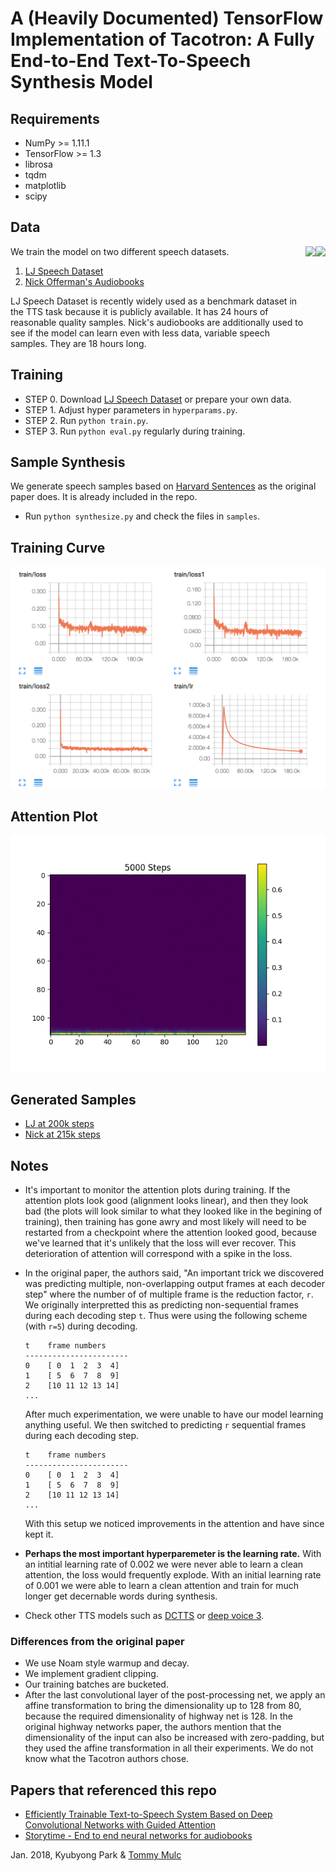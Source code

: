 # A (Heavily Documented) TensorFlow Implementation of Tacotron: A Fully End-to-End Text-To-Speech Synthesis Model

## Requirements

  * NumPy >= 1.11.1
  * TensorFlow >= 1.3
  * librosa
  * tqdm
  * matplotlib
  * scipy

## Data

<img src="https://upload.wikimedia.org/wikipedia/commons/thumb/f/f6/Nick_Offerman_at_UMBC_%28cropped%29.jpg/440px-Nick_Offerman_at_UMBC_%28cropped%29.jpg" height="200" align="right">
<img src="https://image.shutterstock.com/z/stock-vector-lj-letters-four-colors-in-abstract-background-logo-design-identity-in-circle-alphabet-letter-418687846.jpg" height="200" align="right">

We train the model on two different speech datasets.
  1. [LJ Speech Dataset](https://keithito.com/LJ-Speech-Dataset/)
  2. [Nick Offerman's Audiobooks](https://www.audible.com.au/search?searchNarrator=Nick+Offerman)
 
LJ Speech Dataset is recently widely used as a benchmark dataset in the TTS task because it is publicly available. It has 24 hours of reasonable quality samples.
Nick's audiobooks are additionally used to see if the model can learn even with less data, variable speech samples. They are 18 hours long.


## Training
  * STEP 0. Download [LJ Speech Dataset](https://keithito.com/LJ-Speech-Dataset/) or prepare your own data.
  * STEP 1. Adjust hyper parameters in `hyperparams.py`.
  * STEP 2. Run `python train.py`.
  * STEP 3. Run `python eval.py` regularly during training.

## Sample Synthesis

We generate speech samples based on [Harvard Sentences](http://www.cs.columbia.edu/~hgs/audio/harvard.html) as the original paper does. It is already included in the repo.

  * Run `python synthesize.py` and check the files in `samples`.

## Training Curve

<img src="fig/training_curve.png">


## Attention Plot

<img src="fig/attention.gif">

## Generated Samples

  * [LJ at 200k steps](https://soundcloud.com/kyubyong-park/sets/tacotron_lj_200k)
  * [Nick at 215k steps](https://soundcloud.com/kyubyong-park/sets/tacotron_nick_215k)

## Notes

  * It's important to monitor the attention plots during training.  If the attention plots look good (alignment looks linear), and then they look bad (the plots will look similar to what they looked like in the begining of training), then training has gone awry and most likely will need to be restarted from a checkpoint where the attention looked good, because we've learned that it's unlikely that the loss will ever recover.  This deterioration of attention will correspond with a spike in the loss.

  * In the original paper, the authors said, "An important trick we discovered was predicting multiple, non-overlapping output frames at each decoder step" where the number of of multiple frame is the reduction factor, `r`.  We originally interpretted this as predicting non-sequential frames during each decoding step `t`.  Thus were using the following scheme (with `r=5`) during decoding.
        
        
        t    frame numbers
        -----------------------
        0    [ 0  1  2  3  4]
        1    [ 5  6  7  8  9]
        2    [10 11 12 13 14]
        ...
        
      After much experimentation, we were unable to have our model learning anything useful.  We then switched to predicting `r` sequential frames during each decoding step.
          
        
        t    frame numbers
        -----------------------
        0    [ 0  1  2  3  4]
        1    [ 5  6  7  8  9]
        2    [10 11 12 13 14]
        ...
        
      With this setup we noticed improvements in the attention and have since kept it.

  * **Perhaps the most important hyperparemeter is the learning rate.**  With  an intitial learning rate of 0.002 we were never able to learn a clean attention, the loss would frequently explode.  With an initial learning rate of 0.001 we were able to learn a clean attention and train for much longer get decernable words during synthesis.
  * Check other TTS models such as [DCTTS](https://github.com/kyubyong/dc_tts) or [deep voice 3](https://github.com/kyubyong/deepvoice3).

### Differences from the original paper

  * We use Noam style warmup and decay.
  * We implement gradient clipping.
  * Our training batches are bucketed.
  * After the last convolutional layer of the post-processing net, we apply an affine transformation to bring the dimensionality up to 128 from 80, because the required dimensionality of highway net is 128.  In the original highway networks paper, the authors mention that the dimensionality of the input can also be increased with zero-padding, but they used the affine transformation in all their experiments.  We do not know what the Tacotron authors chose.


## Papers that referenced this repo

  * [Efficiently Trainable Text-to-Speech System Based on Deep Convolutional Networks with Guided Attention](https://arxiv.org/abs/1710.08969)
  * [Storytime - End to end neural networks for audiobooks](http://web.stanford.edu/class/cs224s/reports/Pierce_Freeman.pdf)
  
  Jan. 2018,
  Kyubyong Park & [Tommy Mulc](tmulc18@gmail.com)
